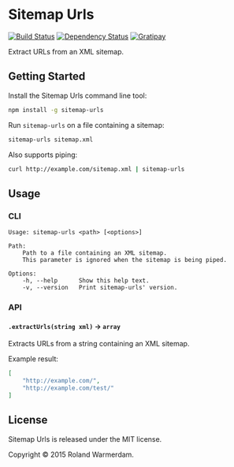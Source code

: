 # Sitemap Urls

[![Build Status](https://api.travis-ci.org/Rowno/sitemap-urls.svg?branch=master)](https://travis-ci.org/Rowno/sitemap-urls)
[![Dependency Status](https://david-dm.org/Rowno/sitemap-urls/status.svg)](https://david-dm.org/Rowno/sitemap-urls)
[![Gratipay](https://img.shields.io/gratipay/Rowno.svg)](https://gratipay.com/Rowno/)

Extract URLs from an XML sitemap.


Getting Started
---------------

Install the Sitemap Urls command line tool:
```bash
npm install -g sitemap-urls
```

Run `sitemap-urls` on a file containing a sitemap:
```bash
sitemap-urls sitemap.xml
```

Also supports piping:
```bash
curl http://example.com/sitemap.xml | sitemap-urls
```


Usage
-----

### CLI

```
Usage: sitemap-urls <path> [<options>]

Path:
    Path to a file containing an XML sitemap.
    This parameter is ignored when the sitemap is being piped.

Options:
    -h, --help      Show this help text.
    -v, --version   Print sitemap-urls' version.
```


### API

#### `.extractUrls(string xml)` -> `array`
Extracts URLs from a string containing an XML sitemap.

Example result:
```json
[
    "http://example.com/",
    "http://example.com/test/"
]

```


License
-------
Sitemap Urls is released under the MIT license.

Copyright © 2015 Roland Warmerdam.

